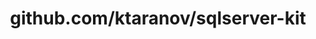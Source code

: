 ---
layout: post
title: github.com/ktaranov/sqlserver-kit
categories: link
tags: [انگلیسی, برنامه‌نویسی]
---
